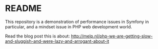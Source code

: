 # README #

This repository is a demonstration of performance issues in Symfony in particular,
and a mindset issue in PHP web development world.

Read the blog post this is about: 
http://melp.nl/php-we-are-getting-slow-and-sluggish-and-were-lazy-and-arrogant-about-it

